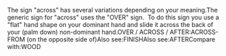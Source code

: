 The sign "across" has several 
variations depending on your meaning.The generic sign for "across" uses the "OVER" sign.  To do this sign you 
use a "flat" hand shape on your dominant hand and slide it across the back of 
your (palm down) non-dominant hand.OVER / ACROSS / AFTER:ACROSS-FROM (on the opposite side of)Also see:FINISHAlso see:AFTERCompare with:WOOD